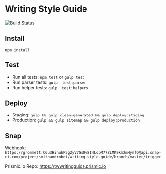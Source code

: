 Writing Style Guide
===================
[![Build Status](https://snap-ci.com/HXkaRbUcb96D68GZ_dk45YpvZpBGodxI8aSu1Lt9IDc/build_image)](https://snap-ci.com/smithandrobot/writing-style-guide/branch/master) 

Install 
---
```npm install```

Test
---
* Run all tests: ```npm test``` or ```gulp test```
* Run parser tests: ```gulp  test:parser```
* Run helper tests: ```gulp  test:helpers```

Deploy
---
* Staging: ```gulp && gulp clean-generated && gulp deploy:staging```
* Production: ```gulp && gulp sitemap && gulp deploy:production```

Snap
---
Webhook: ```https://grommett:C6u3HihuhP5g2yV7Gs0v8I4LqpM77ZLMK9km2mHymfQ@api.snap-ci.com/project/smithandrobot/writing-style-guide/branch/master/trigger```

Prismic.io Repo: https://twwritingguide.prismic.io